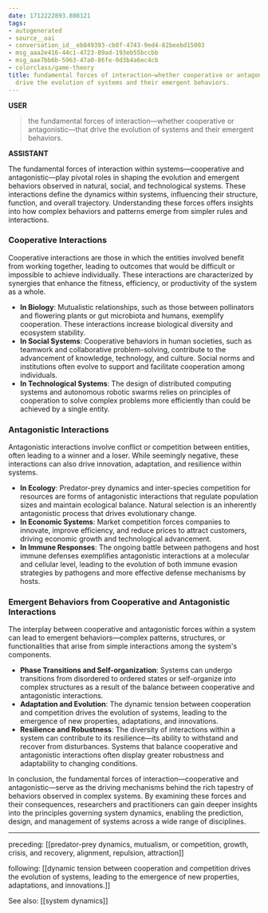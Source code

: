 ```yaml
---
date: 1712222893.808121
tags:
- autogenerated
- source__oai
- conversation_id__eb849393-cb8f-4743-9ed4-82beebd15003
- msg_aaa2e416-44c1-4723-89ad-193eb55bccbb
- msg_aae7bb6b-5963-47a0-86fe-0d3b4a6ec4cb
- colorclass/game-theory
title: fundamental forces of interaction—whether cooperative or antagonistic—that
  drive the evolution of systems and their emergent behaviors.
---
```


**USER**

>the fundamental forces of interaction—whether cooperative or antagonistic—that drive the evolution of systems and their emergent behaviors.


**ASSISTANT**

The fundamental forces of interaction within systems—cooperative and antagonistic—play pivotal roles in shaping the evolution and emergent behaviors observed in natural, social, and technological systems. These interactions define the dynamics within systems, influencing their structure, function, and overall trajectory. Understanding these forces offers insights into how complex behaviors and patterns emerge from simpler rules and interactions.

### Cooperative Interactions

Cooperative interactions are those in which the entities involved benefit from working together, leading to outcomes that would be difficult or impossible to achieve individually. These interactions are characterized by synergies that enhance the fitness, efficiency, or productivity of the system as a whole.

- **In Biology**: Mutualistic relationships, such as those between pollinators and flowering plants or gut microbiota and humans, exemplify cooperation. These interactions increase biological diversity and ecosystem stability.
- **In Social Systems**: Cooperative behaviors in human societies, such as teamwork and collaborative problem-solving, contribute to the advancement of knowledge, technology, and culture. Social norms and institutions often evolve to support and facilitate cooperation among individuals.
- **In Technological Systems**: The design of distributed computing systems and autonomous robotic swarms relies on principles of cooperation to solve complex problems more efficiently than could be achieved by a single entity.

### Antagonistic Interactions

Antagonistic interactions involve conflict or competition between entities, often leading to a winner and a loser. While seemingly negative, these interactions can also drive innovation, adaptation, and resilience within systems.

- **In Ecology**: Predator-prey dynamics and inter-species competition for resources are forms of antagonistic interactions that regulate population sizes and maintain ecological balance. Natural selection is an inherently antagonistic process that drives evolutionary change.
- **In Economic Systems**: Market competition forces companies to innovate, improve efficiency, and reduce prices to attract customers, driving economic growth and technological advancement.
- **In Immune Responses**: The ongoing battle between pathogens and host immune defenses exemplifies antagonistic interactions at a molecular and cellular level, leading to the evolution of both immune evasion strategies by pathogens and more effective defense mechanisms by hosts.

### Emergent Behaviors from Cooperative and Antagonistic Interactions

The interplay between cooperative and antagonistic forces within a system can lead to emergent behaviors—complex patterns, structures, or functionalities that arise from simple interactions among the system's components.

- **Phase Transitions and Self-organization**: Systems can undergo transitions from disordered to ordered states or self-organize into complex structures as a result of the balance between cooperative and antagonistic interactions.
- **Adaptation and Evolution**: The dynamic tension between cooperation and competition drives the evolution of systems, leading to the emergence of new properties, adaptations, and innovations.
- **Resilience and Robustness**: The diversity of interactions within a system can contribute to its resilience—its ability to withstand and recover from disturbances. Systems that balance cooperative and antagonistic interactions often display greater robustness and adaptability to changing conditions.

In conclusion, the fundamental forces of interaction—cooperative and antagonistic—serve as the driving mechanisms behind the rich tapestry of behaviors observed in complex systems. By examining these forces and their consequences, researchers and practitioners can gain deeper insights into the principles governing system dynamics, enabling the prediction, design, and management of systems across a wide range of disciplines.


---

preceding: [[predator-prey dynamics, mutualism, or competition, growth, crisis, and recovery, alignment, repulsion, attraction]]  


following: [[dynamic tension between cooperation and competition drives the evolution of systems, leading to the emergence of new properties, adaptations, and innovations.]]

See also: [[system dynamics]]